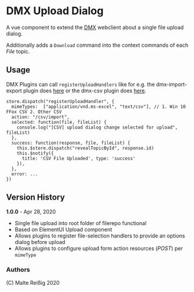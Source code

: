 
# DMX Upload Dialog

A vue component to extend the [DMX](https://git.dmx.systems/dmx-platform/dmx-platform) webclient about a single file upload dialog.

Additionally adds a `Download` command into the context commands of each _File_ topic.

## Usage

DMX Plugins can call `registerUploadHandlers` like for e.g. the dmx-import-export plugin does [here](https://git.dmx.systems/dmx-plugins/dmx-import-export/-/blob/master/src/main/js/plugin.js#L6) or the dmx-csv plugin does [here](https://github.com/mukil/dmx-csv/blob/master/src/main/js/plugin.js).

```
store.dispatch("registerUploadHandler", {
  mimeTypes:  ["application/vnd.ms-excel", "text/csv"], // 1. Win 10 FFox CSV 2. Other CSV
  action: "/csv/import",
  selected: function(file, fileList) {
    console.log("[CSV] upload dialog change selected for upload", fileList)
  },
  success: function(response, file, fileList) {
    this.$store.dispatch("revealTopicById", response.id)
    this.$notify({
      title: 'CSV File Uploaded', type: 'success'
    }),
  },
  error: ...
})
```

## Version History

**1.0.0** - Apr 28, 2020

* Single file upload into root folder of filerepo functional
* Based on ElementUI Upload component
* Allows plugins to register file-selection handlers to provide an options dialog before upload
* Allows plugins to configure upload form action resources (_POST_) per `mimeType`

### Authors

(C) Malte Reißig 2020
